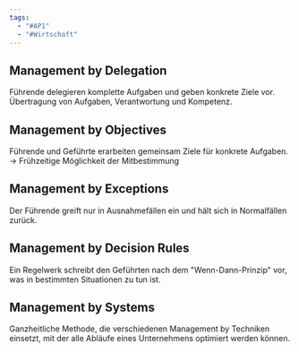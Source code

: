 ```yaml
---
tags:
  - "#AP1"
  - "#Wirtschaft"
---
```

## Management by Delegation
Führende delegieren komplette Aufgaben und geben konkrete Ziele vor. Übertragung von Aufgaben, Verantwortung und Kompetenz.

## Management by Objectives
Führende und Geführte erarbeiten gemeinsam Ziele für konkrete Aufgaben. 
-> Frühzeitige Möglichkeit der Mitbestimmung

## Management by Exceptions
Der Führende greift nur in Ausnahmefällen ein und hält sich in Normalfällen zurück.

## Management by Decision Rules
Ein Regelwerk schreibt den Geführten nach dem "Wenn-Dann-Prinzip" vor, was in bestimmten Situationen zu tun ist.

## Management by Systems
Ganzheitliche Methode, die verschiedenen Management by Techniken einsetzt, mit der alle Abläufe eines Unternehmens optimiert werden können.
